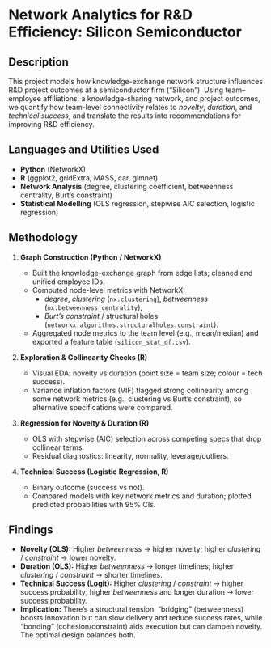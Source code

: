 <h1>Network Analytics for R&D Efficiency: Silicon Semiconductor</h1>

<h2>Description</h2>
This project models how knowledge-exchange network structure influences R&D project outcomes at a semiconductor firm (“Silicon”). Using team–employee affiliations, a knowledge-sharing network, and project outcomes, we quantify how team-level connectivity relates to <i>novelty</i>, <i>duration</i>, and <i>technical success</i>, and translate the results into recommendations for improving R&D efficiency.
<br />


<h2>Languages and Utilities Used</h2>

- <b>Python</b> (NetworkX)  
- <b>R</b> (ggplot2, gridExtra, MASS, car, glmnet)  
- <b>Network Analysis</b> (degree, clustering coefficient, betweenness centrality, Burt’s constraint)  
- <b>Statistical Modelling</b> (OLS regression, stepwise AIC selection, logistic regression)


<h2>Methodology</h2>

1. <b>Graph Construction (Python / NetworkX)</b>  
   - Built the knowledge-exchange graph from edge lists; cleaned and unified employee IDs.  
   - Computed node-level metrics with NetworkX:  
     - <i>degree</i>, <i>clustering</i> (`nx.clustering`), <i>betweenness</i> (`nx.betweenness_centrality`),  
     - <i>Burt’s constraint</i> / structural holes (`networkx.algorithms.structuralholes.constraint`).  
   - Aggregated node metrics to the team level (e.g., mean/median) and exported a feature table (`silicon_stat_df.csv`).

2. <b>Exploration & Collinearity Checks (R)</b>  
   - Visual EDA: novelty vs duration (point size = team size; colour = tech success).  
   - Variance inflation factors (VIF) flagged strong collinearity among some network metrics (e.g., clustering vs Burt’s constraint), so alternative specifications were compared.

3. <b>Regression for Novelty & Duration (R)</b>  
   - OLS with stepwise (AIC) selection across competing specs that drop collinear terms.  
   - Residual diagnostics: linearity, normality, leverage/outliers.

4. <b>Technical Success (Logistic Regression, R)</b>  
   - Binary outcome (success vs not).  
   - Compared models with key network metrics and duration; plotted predicted probabilities with 95% CIs.

<h2>Findings</h2>

- <b>Novelty (OLS):</b> Higher <i>betweenness</i> → higher novelty; higher <i>clustering</i> / <i>constraint</i> → lower novelty.  
- <b>Duration (OLS):</b> Higher <i>betweenness</i> → longer timelines; higher <i>clustering</i> / <i>constraint</i> → shorter timelines.  
- <b>Technical Success (Logit):</b> Higher <i>clustering</i> / <i>constraint</i> → higher success probability; higher <i>betweenness</i> and longer duration → lower success probability.  
- <b>Implication:</b> There’s a structural tension: “bridging” (betweenness) boosts innovation but can slow delivery and reduce success rates, while “bonding” (cohesion/constraint) aids execution but can dampen novelty. The optimal design balances both.
